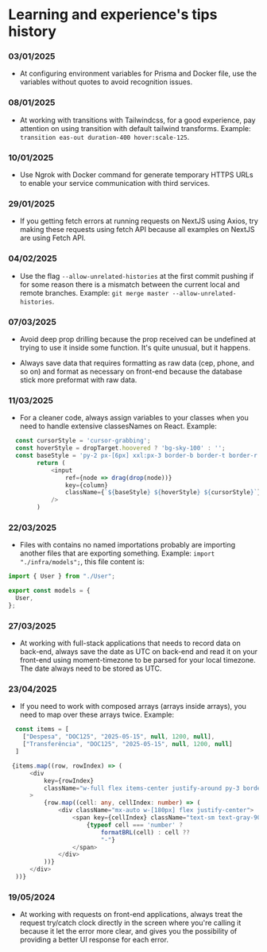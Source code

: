 # Learning and experience's tips history

### 03/01/2025

- At configuring environment variables for Prisma and Docker file, use the variables without quotes to avoid recognition issues.

### 08/01/2025

- At working with transitions with Tailwindcss, for a good experience, pay attention on using transition with default tailwind transforms. Example: `transition eas-out duration-400 hover:scale-125`.

### 10/01/2025

- Use Ngrok with Docker command for generate temporary HTTPS URLs to enable your service communication with third services.

### 29/01/2025

- If you getting fetch errors at running requests on NextJS using Axios, try making these requests using fetch API because all examples on NextJS are using Fetch API.
  
### 04/02/2025

- Use the flag `--allow-unrelated-histories` at the first commit pushing if for some reason there is a mismatch between the current local and remote branches. Example: `git merge master --allow-unrelated-histories`.

### 07/03/2025

- Avoid deep prop drilling because the prop received can be undefined at trying to use it inside some function. It's quite unusual, but it happens.
  
- Always save data that requires formatting as raw data (cep, phone, and so on) and format as necessary on front-end because the database stick more preformat with raw data.

### 11/03/2025
- For a cleaner code, always assign variables to your classes when you need to handle extensive classesNames on React. Example:
```typescript
  const cursorStyle = 'cursor-grabbing';
  const hoverStyle = dropTarget.hoovered ? 'bg-sky-100' : '';
  const baseStyle = 'py-2 px-[6px] xxl:px-3 border-b border-t border-r text-left text-blue-600 text-[.88rem] xxl:text-[.92rem]';
        return (
            <input
                ref={node => drag(drop(node))}
                key={column}
                className={`${baseStyle} ${hoverStyle} ${cursorStyle}`}
            />
        )
```
### 22/03/2025
- Files with contains no named importations probably are importing another files that are exporting something. Example: `import "./infra/models";`, this file content is:
```typescript
import { User } from "./User";

export const models = {
  User,
};
```

### 27/03/2025
- At working with full-stack applications that needs to record data on back-end, always save the date as UTC on back-end and read it on your front-end using moment-timezone to be parsed for your local timezone. The date always need to be stored as UTC.

### 23/04/2025
- If you need to work with composed arrays (arrays inside arrays), you need to map over these arrays twice. Example:
```typescript
  const items = [
    ["Despesa", "DOC125", "2025-05-15", null, 1200, null],
    ["Transferência", "DOC125", "2025-05-15", null, 1200, null]
  ] 

 {items.map((row, rowIndex) => (
      <div
          key={rowIndex}
          className="w-full flex items-center justify-around py-3 border-b-[1px] border-b-gray-200"
      >
          {row.map((cell: any, cellIndex: number) => (
              <div className="mx-auto w-[180px] flex justify-center">
                  <span key={cellIndex} className="text-sm text-gray-900 w-full text-center">
                      {typeof cell === 'number' ?
                          formatBRL(cell) : cell ??
                          "-"}
                  </span>
              </div>
          ))}
      </div>
  ))}
```

### 19/05/2024
- At working with requests on front-end applications, always treat the request try/catch clock directly in the screen where you're calling it because it let the error more clear, and gives you the possibility of providing a better UI response for each error.